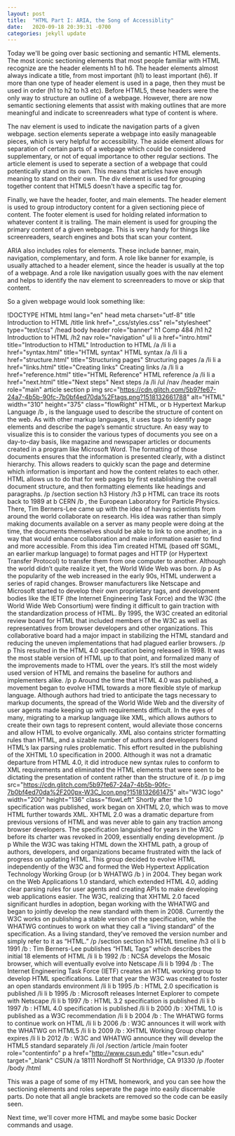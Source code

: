```yaml
---
layout: post
title:  "HTML Part I: ARIA, the Song of Accessiblity"
date:   2020-09-18 20:39:31 -0700
categories: jekyll update
---
```

Today we'll be going over basic sectioning and semantic HTML elements. The most iconic sectioning elements that most people
familiar with HTML recognize are the header elements h1 to h6. The header elements almost always indicate a title, from
most important (h1) to least important (h6). If more than one type of header element is used in a page, then
they must be used in order (h1 to h2 to h3 etc). Before HTML5, these headers were the only way to structure an outline of a
webpage. However, there are now semantic sectioning elements that assist with making outlines that are more meaningful and indicate to
screenreaders what type of content is where.

The nav element is used to indicate the navigation parts of a given webpage. section elements seperate a webpage into
easily manageable pieces, which is very helpful for accessibility. The  aside  element allows for separation of certain parts
of a webpage which could be considered supplementary, or not of equal importance to other regular sections. The  article 
element is used to seperate a section of a webpage that could potentically stand on its own. This means that articles have enough
meaning to stand on their own. The div element is used for grouping together content that HTML5 doesn't have a specific tag for.

Finally, we have the header, footer, and main elements. The header element is used to group introductory content for a given
sectioning piece of content. The footer element is used for holding related information to whatever content it is trailing.
The  main  element is used for grouping the primary content of a given webpage. This is very handy for things like screenreaders, search
engines and bots that scan your content.

ARIA also includes roles for elements. These include banner, main, navigation, complementary, and form. A role like banner for example,
is usually attached to a header element, since the header is usually at the top of a webpage. And a role like navigation usually goes with
the nav element and helps to identify the nav element to screenreaders to move or skip that content.

So a given webpage would look something like:

 !DOCTYPE HTML 
 html lang="en" 
 head 
 meta charset="utf-8" 
 title Introduction to HTML /title 
 link href="_css/styles.css" rel="stylesheet" type="text/css" 
 /head 
 body 
 header role="banner" 
 h1 Comp 484 /h1 
 h2 Introduction to HTML /h2 
 nav role="navigation" 
 ul 
   li  a href="intro.html" title="Introduction to HTML" Introduction to HTML /a  /li 
   li  a href="syntax.html" title="HTML syntax" HTML syntax /a  /li 
   li  a href="structure.html" title="Structuring pages" Structuring pages /a  /li 
   li  a href="links.html" title="Creating links" Creating links /a  /li 
   li  a href="reference.html" title="HTML Reference" HTML reference /a  /li 
   li  a href="next.html" title="Next steps" Next steps /a  /li 
 /ul 
 /nav 
 /header 
 main role="main" 
 article 
 section 
 p  img src="https://cdn.glitch.com/5b97fe67-24a7-4b5b-90fc-7b0bf4ed70da%2Ftags.png?1518132661788" alt="HTML" width="310" height="375" class="flowRight" HTML, or  b Hypertext Markup Language /b , is the language used to describe the structure of content on the web. As with other markup languages, it uses tags to identify page elements and describe the page&rsquo;s semantic structure. An easy way to visualize this is to consider the various types of documents you see on a day-to-day basis, like magazine and newspaper articles or documents created in a program like Microsoft Word. The formatting of those documents ensures that the information is presented clearly, with a distinct hierarchy. This allows readers to quickly scan the page and determine which information is important and how the content relates to each other. HTML allows us to do that for web pages by first establishing the overall document structure, and then formatting elements like headings and paragraphs. /p 
 /section 
 section 
 h3 History /h3 
 p HTML can trace its roots back to 1989 at  b CERN /b , the European Laboratory for Particle Physics. There, Tim Berners-Lee came up with the idea of having scientists from around the world collaborate on research. His idea was rather than simply making documents available on a server as many people were doing at the time, the documents themselves should be able to link to one another, in a way that would enhance collaboration and make information easier to find and more accessible. From this idea Tim created HTML (based off SGML, an earlier markup language) to format pages and HTTP (or Hypertext Transfer Protocol) to transfer them from one computer to another. Although the world didn&rsquo;t quite realize it yet, the World Wide Web was born. /p 
 p As the popularity of the web increased in the early 90s, HTML underwent a series of rapid changes. Browser manufacturers like Netscape and Microsoft started to develop their own proprietary tags, and development bodies like the IETF (the Internet Engineering Task Force) and the W3C (the World Wide Web Consortium) were finding it difficult to gain traction with the standardization process of HTML. By 1995, the W3C created an editorial review board for HTML that included members of the W3C as well as representatives from browser developers and other organizations. This collaborative board had a major impact in stabilizing the HTML standard and reducing the uneven implementations that had plagued earlier browsers.  /p 
 p This resulted in the HTML 4.0 specification being released in 1998. It was the most stable version of HTML up to that point, and formalized many of the improvements made to HTML over the years. It&rsquo;s still the most widely used version of HTML and remains the baseline for authors and implementers alike. /p 
 p Around the time that HTML 4.0 was published, a movement began to evolve HTML towards a more flexible style of markup language. Although authors had tried to anticipate the tags necessary to markup documents, the spread of the World Wide Web and the diversity of user agents made keeping up with requirements difficult. In the eyes of many, migrating to a markup language like XML, which allows authors to create their own tags to represent content, would alleviate those concerns and allow HTML to evolve organically. XML also contains stricter formatting rules than HTML, and a sizable number of authors and developers found HTML&rsquo;s lax parsing rules problematic. This effort resulted in the publishing of the XHTML 1.0 specification in 2000. Although it was not a dramatic departure from HTML 4.0, it did introduce new syntax rules to conform to XML requirements and eliminated the HTML elements that were seen to be dictating the presentation of content rather than the structure of it.  /p 
 p  img src="https://cdn.glitch.com/5b97fe67-24a7-4b5b-90fc-7b0bf4ed70da%2F200px-W3C_Icon.png?1518132661475" alt="W3C logo" width="200" height="136" class="flowLeft" Shortly after the 1.0 specification was published, work began on XHTML 2.0, which was to move HTML further towards XML. XHTML 2.0 was a dramatic departure from previous versions of HTML and was never able to gain any traction among browser developers. The specification languished for years in the W3C before its charter was revoked in 2009, essentially ending development. /p 
 p  While the W3C was taking HTML down the XHTML path, a group of authors, developers, and organizations became frustrated with the lack of progress on updating HTML. This group decided to evolve HTML independently of the W3C and formed the Web Hypertext Application Technology Working Group (or  b WHATWG /b ) in 2004. They began work on the Web Applications 1.0 standard, which extended HTML 4.0, adding clear parsing rules for user agents and creating APIs to make developing web applications easier. The W3C, realizing that XHTML 2.0 faced significant hurdles in adoption, began working with the WHATWG and began to jointly develop the new standard with them in 2008. Currently the W3C works on publishing a stable version of the specification, while the WHATWG continues to work on what they call a &ldquo;living standard&rdquo; of the specification. As a living standard, they&rsquo;ve removed the version number and simply refer to it as &ldquo;HTML.&rdquo; /p 
 /section 
 section 
 h3 HTML timeline /h3 
 ol 
   li  b 1991 /b : Tim Berners-Lee publishes &ldquo;HTML Tags&rdquo; which describes the initial 18 elements of HTML /li 
   li  b 1992 /b : NCSA develops the Mosaic browser, which will eventually evolve into Netscape /li 
   li  b 1994 /b : The Internet Engineering Task Force (IETF) creates an HTML working group to develop HTML specifications. Later that year the W3C was created to foster an open standards environment /li 
   li  b 1995 /b : HTML 2.0 specification is published /li 
   li  b 1995 /b : Microsoft releases Internet Explorer to compete with Netscape /li 
   li  b 1997 /b : HTML 3.2 specification is published /li 
   li  b 1997 /b : HTML 4.0 specification is published /li 
   li  b 2000 /b : XHTML 1.0 is published as a W3C recommendation /li 
   li  b 2004 /b : The WHATWG forms to continue work on HTML /li 
   li  b 2006 /b : W3C announces it will work with the WHATWG on HTML5 /li 
   li  b 2009 /b : XHTML Working Group charter expires /li 
   li  b 2012 /b : W3C and WHATWG announce they will develop the HTML5 standard separately /li 
 /ol 
 /section 
 /article 
 /main 
 footer role="contentinfo" 
 p  a href="http://www.csun.edu" title="csun.edu" target="_blank" CSUN /a  18111 Nordhoff St Northridge, CA 91330 /p 
 /footer 
 /body 
 /html 

This was a page of some of my HTML homework, and you can see how the sectioning elements and roles seperate the page into easily
discernable parts. Do note that all angle brackets are removed so the code can be easily seen.

Next time, we'll cover more HTML and maybe some basic Docker commands and usage.